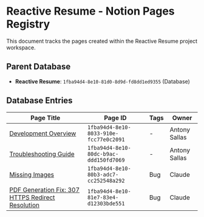 # Reactive Resume - Notion Pages Registry

This document tracks the pages created within the Reactive Resume project workspace.

## Parent Database

- **Reactive Resume**: `1fba94d4-8e10-81d0-8d9d-fd8dd1ed9355` (Database)

## Database Entries

| Page Title                                                                                            | Page ID                                | Tags | Owner         |
| ----------------------------------------------------------------------------------------------------- | -------------------------------------- | ---- | ------------- |
| [Development Overview](https://www.notion.so/Development-Overview-1fba94d48e108033910efcc77e0c2091)   | `1fba94d4-8e10-8033-910e-fcc77e0c2091` | -    | Antony Sallas |
| [Troubleshooting Guide](https://www.notion.so/Troubleshooting-Guide-1fba94d48e1080dcb9acddd150fd7069) | `1fba94d4-8e10-80dc-b9ac-ddd150fd7069` | -    | Antony Sallas |
| [Missing Images](https://www.notion.so/Missing-Images-1fba94d48e1080b3adc7cc252548a292)               | `1fba94d4-8e10-80b3-adc7-cc252548a292` | Bug  | Claude        |
| [PDF Generation Fix: 307 HTTPS Redirect Resolution](https://www.notion.so/PDF-Generation-Fix-307-HTTPS-Redirect-Resolution-1fba94d48e1081e783e4d12303bde551) | `1fba94d4-8e10-81e7-83e4-d12303bde551` | Bug  | Claude        |
